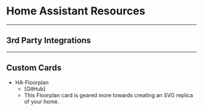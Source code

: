# Home Assistant Resources #
---
## 3rd Party Integrations
---
## Custom Cards
- HA-Floorplan
  - [GitHub]
  - This Floorplan card is geared more towards creating an SVG replica of your home.
